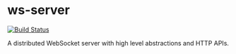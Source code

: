 # ws-server

[![Build Status](https://travis-ci.org/solver-workshop/ws-server.svg?branch=master)](https://travis-ci.org/solver-workshop/ws-server)

A distributed WebSocket server with high level abstractions and HTTP APIs.
